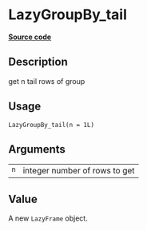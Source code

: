 
# LazyGroupBy_tail

[**Source code**](https://github.com/pola-rs/r-polars/tree/main/R/lazyframe__group_by.R#L68)

## Description

get n tail rows of group

## Usage

<pre><code class='language-R'>LazyGroupBy_tail(n = 1L)
</code></pre>

## Arguments

<table>
<tr>
<td style="white-space: nowrap; font-family: monospace; vertical-align: top">
<code id="LazyGroupBy_tail_:_n">n</code>
</td>
<td>
integer number of rows to get
</td>
</tr>
</table>

## Value

A new <code>LazyFrame</code> object.
